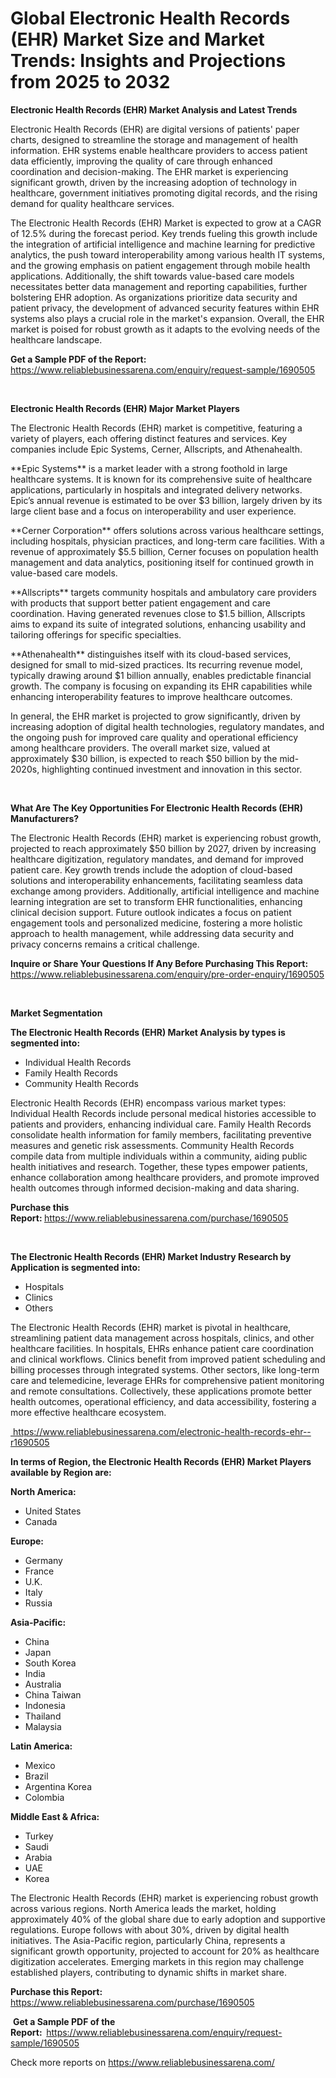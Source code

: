 <p><h1>Global Electronic Health Records (EHR) Market Size and Market Trends: Insights and Projections from 2025 to 2032</h1></p><p><strong>Electronic Health Records (EHR) Market Analysis and Latest Trends</strong></p>
<p><p>Electronic Health Records (EHR) are digital versions of patients' paper charts, designed to streamline the storage and management of health information. EHR systems enable healthcare providers to access patient data efficiently, improving the quality of care through enhanced coordination and decision-making. The EHR market is experiencing significant growth, driven by the increasing adoption of technology in healthcare, government initiatives promoting digital records, and the rising demand for quality healthcare services.</p><p>The Electronic Health Records (EHR) Market is expected to grow at a CAGR of 12.5% during the forecast period. Key trends fueling this growth include the integration of artificial intelligence and machine learning for predictive analytics, the push toward interoperability among various health IT systems, and the growing emphasis on patient engagement through mobile health applications. Additionally, the shift towards value-based care models necessitates better data management and reporting capabilities, further bolstering EHR adoption. As organizations prioritize data security and patient privacy, the development of advanced security features within EHR systems also plays a crucial role in the market's expansion. Overall, the EHR market is poised for robust growth as it adapts to the evolving needs of the healthcare landscape.</p></p>
<p><strong>Get a Sample PDF of the Report:&nbsp;</strong> <a href="https://www.reliablebusinessarena.com/enquiry/request-sample/1690505?utm_campaign=2317&utm_medium=2&utm_source=Github&utm_content=ia&utm_term=26032025&utm_id=electronic-health-records-ehr">https://www.reliablebusinessarena.com/enquiry/request-sample/1690505</a></p>
<p>&nbsp;</p>
<p><strong>Electronic Health Records (EHR) Major Market Players</strong></p>
<p><p>The Electronic Health Records (EHR) market is competitive, featuring a variety of players, each offering distinct features and services. Key companies include Epic Systems, Cerner, Allscripts, and Athenahealth. </p><p>**Epic Systems** is a market leader with a strong foothold in large healthcare systems. It is known for its comprehensive suite of healthcare applications, particularly in hospitals and integrated delivery networks. Epic’s annual revenue is estimated to be over $3 billion, largely driven by its large client base and a focus on interoperability and user experience.</p><p>**Cerner Corporation** offers solutions across various healthcare settings, including hospitals, physician practices, and long-term care facilities. With a revenue of approximately $5.5 billion, Cerner focuses on population health management and data analytics, positioning itself for continued growth in value-based care models.</p><p>**Allscripts** targets community hospitals and ambulatory care providers with products that support better patient engagement and care coordination. Having generated revenues close to $1.5 billion, Allscripts aims to expand its suite of integrated solutions, enhancing usability and tailoring offerings for specific specialties.</p><p>**Athenahealth** distinguishes itself with its cloud-based services, designed for small to mid-sized practices. Its recurring revenue model, typically drawing around $1 billion annually, enables predictable financial growth. The company is focusing on expanding its EHR capabilities while enhancing interoperability features to improve healthcare outcomes.</p><p>In general, the EHR market is projected to grow significantly, driven by increasing adoption of digital health technologies, regulatory mandates, and the ongoing push for improved care quality and operational efficiency among healthcare providers. The overall market size, valued at approximately $30 billion, is expected to reach $50 billion by the mid-2020s, highlighting continued investment and innovation in this sector.</p></p>
<p>&nbsp;</p>
<p><strong>What Are The Key Opportunities For Electronic Health Records (EHR) Manufacturers?</strong></p>
<p><p>The Electronic Health Records (EHR) market is experiencing robust growth, projected to reach approximately $50 billion by 2027, driven by increasing healthcare digitization, regulatory mandates, and demand for improved patient care. Key growth trends include the adoption of cloud-based solutions and interoperability enhancements, facilitating seamless data exchange among providers. Additionally, artificial intelligence and machine learning integration are set to transform EHR functionalities, enhancing clinical decision support. Future outlook indicates a focus on patient engagement tools and personalized medicine, fostering a more holistic approach to health management, while addressing data security and privacy concerns remains a critical challenge.</p></p>
<p><strong>Inquire or Share Your Questions If Any Before Purchasing This Report:</strong> <a href="https://www.reliablebusinessarena.com/enquiry/pre-order-enquiry/1690505?utm_campaign=2317&utm_medium=2&utm_source=Github&utm_content=ia&utm_term=26032025&utm_id=electronic-health-records-ehr">https://www.reliablebusinessarena.com/enquiry/pre-order-enquiry/1690505</a></p>
<p>&nbsp;</p>
<p><strong>Market Segmentation</strong></p>
<p><strong>The Electronic Health Records (EHR) Market Analysis by types is segmented into:</strong></p>
<p><ul><li>Individual Health Records</li><li>Family Health Records</li><li>Community Health Records</li></ul></p>
<p><p>Electronic Health Records (EHR) encompass various market types: Individual Health Records include personal medical histories accessible to patients and providers, enhancing individual care. Family Health Records consolidate health information for family members, facilitating preventive measures and genetic risk assessments. Community Health Records compile data from multiple individuals within a community, aiding public health initiatives and research. Together, these types empower patients, enhance collaboration among healthcare providers, and promote improved health outcomes through informed decision-making and data sharing.</p></p>
<p><strong>Purchase this Report:&nbsp;</strong><a href="https://www.reliablebusinessarena.com/purchase/1690505?utm_campaign=2317&utm_medium=2&utm_source=Github&utm_content=ia&utm_term=26032025&utm_id=electronic-health-records-ehr">https://www.reliablebusinessarena.com/purchase/1690505</a></p>
<p>&nbsp;</p>
<p><strong>The Electronic Health Records (EHR) Market Industry Research by Application is segmented into:</strong></p>
<p><ul><li>Hospitals</li><li>Clinics</li><li>Others</li></ul></p>
<p><p>The Electronic Health Records (EHR) market is pivotal in healthcare, streamlining patient data management across hospitals, clinics, and other healthcare facilities. In hospitals, EHRs enhance patient care coordination and clinical workflows. Clinics benefit from improved patient scheduling and billing processes through integrated systems. Other sectors, like long-term care and telemedicine, leverage EHRs for comprehensive patient monitoring and remote consultations. Collectively, these applications promote better health outcomes, operational efficiency, and data accessibility, fostering a more effective healthcare ecosystem.</p></p>
<p><a href="https://www.reliablebusinessarena.com/electronic-health-records-ehr--r1690505?utm_campaign=2317&utm_medium=2&utm_source=Github&utm_content=ia&utm_term=26032025&utm_id=electronic-health-records-ehr">&nbsp;https://www.reliablebusinessarena.com/electronic-health-records-ehr--r1690505</a></p>
<p><strong>In terms of Region, the Electronic Health Records (EHR) Market Players available by Region are:</strong></p>
<p>
    <p> <strong> North America: </strong>
        <ul>
            <li>United States</li>
            <li>Canada</li>
        </ul>
        </p> 
    <p> <strong> Europe: </strong>
        <ul>
            <li>Germany</li>
            <li>France</li>
            <li>U.K.</li>
            <li>Italy</li>
            <li>Russia</li>
        </ul>
        </p> 
    <p> <strong> Asia-Pacific: </strong>
        <ul>
            <li>China</li>
            <li>Japan</li>
            <li>South Korea</li>
            <li>India</li>
            <li>Australia</li>
            <li>China Taiwan</li>
            <li>Indonesia</li>
            <li>Thailand</li>
            <li>Malaysia</li>
        </ul>
        </p> 
    <p> <strong> Latin America: </strong>
        <ul>
            <li>Mexico</li>
            <li>Brazil</li>
            <li>Argentina Korea</li>
            <li>Colombia</li>
        </ul>
        </p> 
    <p> <strong> Middle East & Africa: </strong>
        <ul>
            <li>Turkey</li>
            <li>Saudi</li>
            <li>Arabia</li>
            <li>UAE</li>
            <li>Korea</li>
        </ul>
    </p>
    </p>
<p><p>The Electronic Health Records (EHR) market is experiencing robust growth across various regions. North America leads the market, holding approximately 40% of the global share due to early adoption and supportive regulations. Europe follows with about 30%, driven by digital health initiatives. The Asia-Pacific region, particularly China, represents a significant growth opportunity, projected to account for 20% as healthcare digitization accelerates. Emerging markets in this region may challenge established players, contributing to dynamic shifts in market share.</p></p>
<p><strong>Purchase this Report: </strong><a href="https://www.reliablebusinessarena.com/purchase/1690505?utm_campaign=2317&utm_medium=2&utm_source=Github&utm_content=ia&utm_term=26032025&utm_id=electronic-health-records-ehr">https://www.reliablebusinessarena.com/purchase/1690505</a></p>
<p>&nbsp;<strong>Get a Sample PDF of the Report:&nbsp;&nbsp;</strong><a href="https://www.reliablebusinessarena.com/enquiry/request-sample/1690505?utm_campaign=2317&utm_medium=2&utm_source=Github&utm_content=ia&utm_term=26032025&utm_id=electronic-health-records-ehr">https://www.reliablebusinessarena.com/enquiry/request-sample/1690505</a></p>
<p><strong></strong></p>
<p>Check more reports on <a href="https://www.reliablebusinessarena.com/?utm_campaign=2317&utm_medium=2&utm_source=Github&utm_content=ia&utm_term=26032025&utm_id=electronic-health-records-ehr">https://www.reliablebusinessarena.com/</a></p>